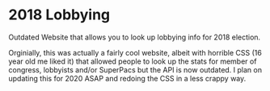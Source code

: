# 2018 Lobbying 
Outdated Website that allows you to look up lobbying info for 2018 election.

Orginially, this was actually a fairly cool website, albeit with horrible CSS (16 year old me liked it) that allowed people to look up the stats for member of congress, lobbyists and/or SuperPacs but the API is now outdated.
I plan on updating this for 2020 ASAP and redoing the CSS in a less crappy way. 
